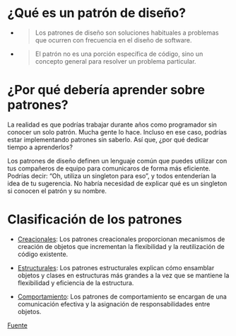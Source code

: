 # ¿Qué es un patrón de diseño?
- > Los patrones de diseño son soluciones habituales a problemas que ocurren con frecuencia en el diseño de software.

- > El patrón no es una porción específica de código, sino un concepto general para resolver un problema particular. 


# ¿Por qué debería aprender sobre patrones?

La realidad es que podrías trabajar durante años como programador sin conocer un solo patrón. Mucha gente lo hace. Incluso en ese caso, podrías estar implementando patrones sin saberlo. Así que, ¿por qué dedicar tiempo a aprenderlos?

Los patrones de diseño definen un lenguaje común que puedes utilizar con tus compañeros de equipo para comunicaros de forma más eficiente. Podrías decir: “Oh, utiliza un singleton para eso”, y todos entenderían la idea de tu sugerencia. No habría necesidad de explicar qué es un singleton si conocen el patrón y su nombre.

# Clasificación de los patrones
- [Creacionales](https://github.com/Zamudiio/Patrones-De-Diseno/tree/main/content/creacionales): Los patrones creacionales proporcionan mecanismos de creación de objetos que incrementan la flexibilidad y la reutilización de código existente.

- [Estructurales](https://github.com/Zamudiio/Patrones-De-Diseno/tree/main/content/estructurales): Los patrones estructurales explican cómo ensamblar objetos y clases en estructuras más grandes a la vez que se mantiene la flexibilidad y eficiencia de la estructura.

- [Comportamiento](https://github.com/Zamudiio/Patrones-De-Diseno/tree/main/content/comportamiento): Los patrones de comportamiento se encargan de una comunicación efectiva y la asignación de responsabilidades entre objetos.

[Fuente](https://refactoring.guru/es/)